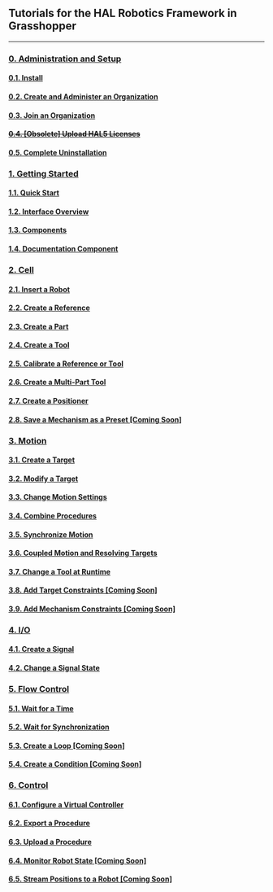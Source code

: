 ## Tutorials for the HAL Robotics Framework in Grasshopper
----------------------------------------------------------

### [0. Administration and Setup](0-Administration-and-Setup/Contents.md#0.-administration-and-setup)

#### [0.1. Install](0-Administration-and-Setup/Contents.md#0.1.-install)

#### [0.2. Create and Administer an Organization](0-Administration-and-Setup/Contents.md#0.2.-create-and-administer-an-organization)

#### [0.3. Join an Organization](0-Administration-and-Setup/Contents.md#0.3.-join-an-organization)

#### ~~[0.4. \[Obsolete\] Upload HAL5 Licenses](0-Administration-and-Setup/Contents.md#0.4.-upload-hal5-licenses-obsolete)~~

#### [0.5. Complete Uninstallation](0-Administration-and-Setup/Contents.md#0.5.-complete-uninstallation)

### [1. Getting Started](1-Getting-Started/Contents.md#1.-getting-started)

#### [1.1. Quick Start](1-Getting-Started/Contents.md#1.1.-quick-start)

#### [1.2. Interface Overview](1-Getting-Started/Contents.md#1.2.-interface-overview)

#### [1.3. Components](1-Getting-Started/Contents.md#1.3.-components)

#### [1.4. Documentation Component](1-Getting-Started/Contents.md#1.4.-documentation-component)

### [2. Cell](2-Cell/Contents.md#2.-cell)

#### [2.1. Insert a Robot](2-Cell/Contents.md#2.1.-insert-a-robot)

#### [2.2. Create a Reference](2-Cell/Contents.md#2.2.-create-references)

#### [2.3. Create a Part](2-Cell/Contents.md#2.3.-create-a-part)

#### [2.4. Create a Tool](2-Cell/Contents.md#2.4.-create-a-tool)

#### [2.5. Calibrate a Reference or Tool](2-Cell/Contents.md#2.5.-calibrate-a-reference-or-tool)

#### [2.6. Create a Multi-Part Tool](2-Cell/Contents.md#2.6.-create-a-multi-part-tool)

#### [2.7. Create a Positioner](2-Cell/Contents.md#2.7.-create-a-positioner)

#### [2.8. Save a Mechanism as a Preset \[Coming Soon\]](2-Cell/Contents.md#2.8.-save-a-mechanism-as-a-preset)

### [3. Motion](3-Motion/Contents.md#3.-motion)

#### [3.1. Create a Target](3-Motion/Contents.md#3.1.-create-a-target)

#### [3.2. Modify a Target](3-Motion/Contents.md#3.2.-modify-a-target)

#### [3.3. Change Motion Settings](3-Motion/Contents.md#3.3.-change-motion-settings)

#### [3.4. Combine Procedures](3-Motion/Contents.md#3.4.-combine-procedures-and-the-procedure-browser)

#### [3.5. Synchronize Motion](3-Motion/Contents.md#3.5.-synchronize-motion)

#### [3.6. Coupled Motion and Resolving Targets](3-Motion/Contents.md#3.6.-coupled-motion-and-resolving-targets)

#### [3.7. Change a Tool at Runtime](3-Motion/Contents.md#3.7.-change-a-tool-at-runtime)

#### [3.8. Add Target Constraints \[Coming Soon\]](3-Motion/Contents.md#3.8.-add-target-constraints)

#### [3.9. Add Mechanism Constraints \[Coming Soon\]](3-Motion/Contents.md#3.9.-add-mechanism-constraints)

### [4. I/O](4-IO/Contents.md#4.-io)

#### [4.1. Create a Signal](4-IO/Contents.md#4.1.-create-a-signal)

#### [4.2. Change a Signal State](4-IO/Contents.md#4.2.-change-a-signal-state)

### [5. Flow Control](5-Flow-Control/Contents.md#5.-flow-control)

#### [5.1. Wait for a Time](5-Flow-Control/Contents.md#5.1.-wait-for-a-time)

#### [5.2. Wait for Synchronization](5-Flow-Control/Contents.md#5.2.-wait-for-synchronization)

#### [5.3. Create a Loop \[Coming Soon\]](5-Flow-Control/Contents.md#5.3.-create-a-loop)

#### [5.4. Create a Condition \[Coming Soon\]](5-Flow-Control/Contents.md#5.4.-create-a-condition)

### [6. Control](6-Control/Contents.md#6.-control)

#### [6.1. Configure a Virtual Controller](6-Control/Contents.md#6.1.-configure-a-virtual-controller)

#### [6.2. Export a Procedure](6-Control/Contents.md#6.2.-export-a-procedure)

#### [6.3. Upload a Procedure](6-Control/Contents.md#6.3.-upload-a-procedure)

#### [6.4. Monitor Robot State \[Coming Soon\]](6-Control/Contents.md#6.4.-monitor-robot-state)

#### [6.5. Stream Positions to a Robot \[Coming Soon\]](6-Control/Contents.md#6.5.-stream-positions-to-a-robot)